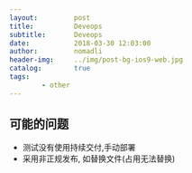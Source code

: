 ```yaml
---
layout:         post
title:          Deveops
subtitle:       Deveops
date:           2018-03-30 12:03:00
author:         nomadli
header-img:     ../img/post-bg-ios9-web.jpg
catalog:        true
tags:
        - other
---
```


## 可能的问题
- 测试没有使用持续交付,手动部署
- 采用非正规发布, 如替换文件(占用无法替换)













